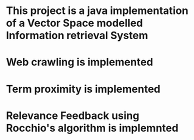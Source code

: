 # This project is a java implementation of a Vector Space modelled Information retrieval System
# Web crawling is implemented
# Term proximity is implemented
# Relevance Feedback using Rocchio's algorithm is implemnted
